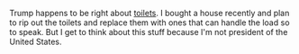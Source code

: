 Trump happens to be right about <a href="https://www.vox.com/policy-and-politics/2019/12/7/21000314/trump-toilet-10-15-times-epa-rules">toilets</a>. I bought a house recently and plan to rip out the toilets and replace them with ones that can handle the load so to speak. But I get to think about this stuff because I'm not president of the United States.
